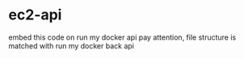 # ec2-api

embed this code on run my docker api
pay attention, file structure is matched with run my docker back api
